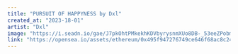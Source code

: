 ```yaml
---
title: "PURSUIT OF HAPPYNESS by Dxl"
created_at: "2023-18-01"
artist: "Dxl"
image: "https://i.seadn.io/gae/J7pkOhtPMkekhKDVbyrysnmXUo8DB-_53eeZPobmpdHr10Sl2S6Lk53_7FW6a5RSC5x44roKwK3wXOGQ2H1eKvIfifRLuIpytbBVlg?auto=format&w=1000"
link: "https://opensea.io/assets/ethereum/0x495f947276749ce646f68ac8c248420045cb7b5e/30308823913561844783078551781671602747242701333062520195828502947471655174147"
---
```

